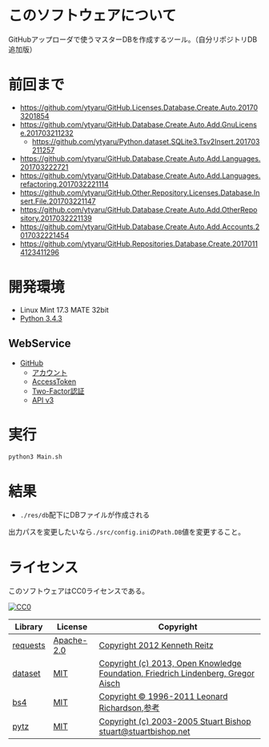﻿# このソフトウェアについて

GitHubアップローダで使うマスターDBを作成するツール。（自分リポジトリDB追加版）

# 前回まで

* https://github.com/ytyaru/GitHub.Licenses.Database.Create.Auto.201703201854
* https://github.com/ytyaru/GitHub.Database.Create.Auto.Add.GnuLicense.201703211232
    * https://github.com/ytyaru/Python.dataset.SQLite3.Tsv2Insert.201703211257
* https://github.com/ytyaru/GitHub.Database.Create.Auto.Add.Languages.201703222721
* https://github.com/ytyaru/GitHub.Database.Create.Auto.Add.Languages.refactoring.2017032221114
* https://github.com/ytyaru/GitHub.Other.Repository.Licenses.Database.Insert.File.201703221147
* https://github.com/ytyaru/GitHub.Database.Create.Auto.Add.OtherRepository.2017032221139
* https://github.com/ytyaru/GitHub.Database.Create.Auto.Add.Accounts.2017032221454
* https://github.com/ytyaru/GitHub.Repositories.Database.Create.20170114123411296

# 開発環境

* Linux Mint 17.3 MATE 32bit
* [Python 3.4.3](https://www.python.org/downloads/release/python-343/)

## WebService

* [GitHub](https://github.com/)
    * [アカウント](https://github.com/join?source=header-home)
    * [AccessToken](https://github.com/settings/tokens)
    * [Two-Factor認証](https://github.com/settings/two_factor_authentication/intro)
    * [API v3](https://developer.github.com/v3/)

# 実行

```sh
python3 Main.sh
```

# 結果

* `./res/db`配下にDBファイルが作成される

出力パスを変更したいなら`./src/config.ini`の`Path.DB`値を変更すること。

# ライセンス #

このソフトウェアはCC0ライセンスである。

[![CC0](http://i.creativecommons.org/p/zero/1.0/88x31.png "CC0")](http://creativecommons.org/publicdomain/zero/1.0/deed.ja)

Library|License|Copyright
-------|-------|---------
[requests](http://requests-docs-ja.readthedocs.io/en/latest/)|[Apache-2.0](https://opensource.org/licenses/Apache-2.0)|[Copyright 2012 Kenneth Reitz](http://requests-docs-ja.readthedocs.io/en/latest/user/intro/#requests)
[dataset](https://dataset.readthedocs.io/en/latest/)|[MIT](https://opensource.org/licenses/MIT)|[Copyright (c) 2013, Open Knowledge Foundation, Friedrich Lindenberg, Gregor Aisch](https://github.com/pudo/dataset/blob/master/LICENSE.txt)
[bs4](https://www.crummy.com/software/BeautifulSoup/bs4/doc/)|[MIT](https://opensource.org/licenses/MIT)|[Copyright © 1996-2011 Leonard Richardson](https://pypi.python.org/pypi/beautifulsoup4),[参考](http://tdoc.info/beautifulsoup/)
[pytz](https://github.com/newvem/pytz)|[MIT](https://opensource.org/licenses/MIT)|[Copyright (c) 2003-2005 Stuart Bishop <stuart@stuartbishop.net>](https://github.com/newvem/pytz/blob/master/LICENSE.txt)

